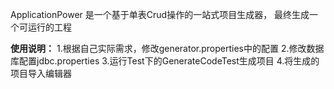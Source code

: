 ApplicationPower 是一个基于单表Crud操作的一站式项目生成器，
最终生成一个可运行的工程

 **使用说明：** 
  1.根据自己实际需求，修改generator.properties中的配置
  2.修改数据库配置jdbc.properties
  3.运行Test下的GenerateCodeTest生成项目
  4.将生成的项目导入编辑器





